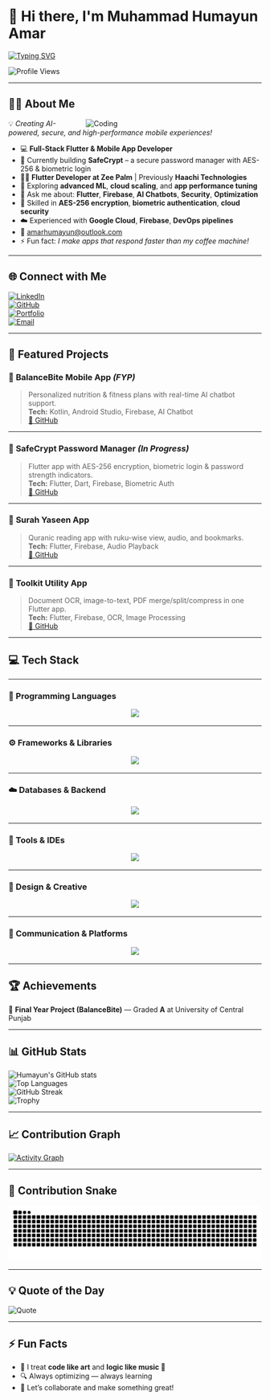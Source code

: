 # 👋 Hi there, I'm Muhammad Humayun Amar  

[![Typing SVG](https://readme-typing-svg.demolab.com?font=Fira+Code&weight=600&size=24&pause=1000&color=00C7B7&width=500&lines=Hi+I'm+Muhammad+Humayun+Amar;Flutter+%7C+AI+%7C+Security;Full+Stack+Mobile+Developer)](https://git.io/typing-svg)

![Profile Views](https://komarev.com/ghpvc/?username=amarhumayunx&style=for-the-badge&color=blue)

---

## 🧑‍💻 About Me  

<img align="right" alt="Coding" width="350" src="https://media.giphy.com/media/qgQUggAC3Pfv687qPC/giphy.gif">  

💡 *Creating AI-powered, secure, and high-performance mobile experiences!*  

- 💻 **Full-Stack Flutter & Mobile App Developer**  
- 🔭 Currently building **SafeCrypt** – a secure password manager with AES-256 & biometric login  
- 👨‍💼 **Flutter Developer at Zee Palm** | Previously **Haachi Technologies**  
- 🌱 Exploring **advanced ML**, **cloud scaling**, and **app performance tuning**  
- 💬 Ask me about: **Flutter**, **Firebase**, **AI Chatbots**, **Security**, **Optimization**  
- 🔐 Skilled in **AES-256 encryption**, **biometric authentication**, **cloud security**  
- ☁️ Experienced with **Google Cloud**, **Firebase**, **DevOps pipelines**  
- 📧 [amarhumayun@outlook.com](mailto:amarhumayun@outlook.com)  
- ⚡ Fun fact: *I make apps that respond faster than my coffee machine!*  

---

## 🌐 Connect with Me  

[![LinkedIn](https://img.shields.io/badge/LinkedIn-0077B5?style=for-the-badge&logo=linkedin&logoColor=white)](https://linkedin.com/in/amarhumayun)  
[![GitHub](https://img.shields.io/badge/GitHub-12100E?style=for-the-badge&logo=github&logoColor=white)](https://github.com/amarhumayunx)  
[![Portfolio](https://img.shields.io/badge/Portfolio-00C7B7?style=for-the-badge&logo=vercel&logoColor=white)](https://amarhumayun.vercel.app)  
[![Email](https://img.shields.io/badge/Email-amarhumayun@outlook.com-blue?style=for-the-badge&logo=gmail&logoColor=white)](mailto:amarhumayun@outlook.com)  

---

## 💼 Featured Projects  

### 📱 **BalanceBite Mobile App** *(FYP)*  
> Personalized nutrition & fitness plans with real-time AI chatbot support.  
**Tech:** Kotlin, Android Studio, Firebase, AI Chatbot  
[🔗 GitHub](https://github.com/amarhumayunx/BalanceBite)

---

### 🔐 **SafeCrypt Password Manager** *(In Progress)*  
> Flutter app with AES-256 encryption, biometric login & password strength indicators.  
**Tech:** Flutter, Dart, Firebase, Biometric Auth  
[🔗 GitHub](https://github.com/amarhumayunx/SafeCrypt)

---

### 📿 **Surah Yaseen App**  
> Quranic reading app with ruku-wise view, audio, and bookmarks.  
**Tech:** Flutter, Firebase, Audio Playback  
[🔗 GitHub](https://github.com/amarhumayunx/Surah-Yaseen)

---

### 🧰 **Toolkit Utility App**  
> Document OCR, image-to-text, PDF merge/split/compress in one Flutter app.  
**Tech:** Flutter, Firebase, OCR, Image Processing  
[🔗 GitHub](https://github.com/amarhumayunx/ToolKit-flutter)

---

## 💻 Tech Stack  

---

### 🧠 Programming Languages  
<p align="center">
  <img src="https://skillicons.dev/icons?i=python,cpp,cs,c,dart,kotlin,bash" />
</p>

---

### ⚙️ Frameworks & Libraries  
<p align="center">
  <img src="https://skillicons.dev/icons?i=flutter,tensorflow,pytorch,ai" />
</p>

---

### ☁️ Databases & Backend  
<p align="center">
  <img src="https://skillicons.dev/icons?i=firebase,mysql,supabase,gcp,vercel" />
</p>

---

### 🧰 Tools & IDEs  
<p align="center">
  <img src="https://skillicons.dev/icons?i=androidstudio,vscode,visualstudio,sublime,git,github,gitlab" />
</p>

---

### 🎨 Design & Creative  
<p align="center">
  <img src="https://skillicons.dev/icons?i=figma,blender,unreal,unity" />
</p>

---

### 💬 Communication & Platforms  
<p align="center">
  <img src="https://skillicons.dev/icons?i=discord,gmail,linkedin,apple,linux,ubuntu" />
</p>

---


## 🏆 Achievements  

🏅 **Final Year Project (BalanceBite)** — Graded **A** at University of Central Punjab  

---

## 📊 GitHub Stats  

![Humayun's GitHub stats](https://github-readme-stats.vercel.app/api?username=amarhumayunx&show_icons=true&theme=tokyonight)  
![Top Languages](https://github-readme-stats.vercel.app/api/top-langs/?username=amarhumayunx&layout=compact&theme=tokyonight)  
![GitHub Streak](https://github-readme-streak-stats.herokuapp.com/?user=amarhumayunx&theme=tokyonight)  
![Trophy](https://github-profile-trophy.vercel.app/?username=amarhumayunx&theme=tokyonight&margin-w=15&margin-h=15)  

---

## 📈 Contribution Graph  

[![Activity Graph](https://github-readme-activity-graph.vercel.app/graph?username=amarhumayunx&theme=tokyo-night)](https://github.com/ashutosh00710/github-readme-activity-graph)

---

## 🐍 Contribution Snake  

![Snake animation](https://github.com/TechnologyHell/TechnologyHell/blob/output/github-snake-dark.svg)

---

## 💡 Quote of the Day  

![Quote](https://quotes-github-readme.vercel.app/api?type=vertical&theme=tokyonight)

---

## ⚡ Fun Facts  

- 🌟 I treat **code like art** and **logic like music 🎵**  
- 🔍 Always optimizing — always learning  
- 💬 Let’s collaborate and make something great!  
